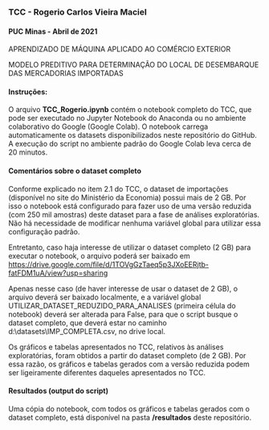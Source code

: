 ### TCC - Rogerio Carlos Vieira Maciel
#### PUC Minas - Abril de 2021
APRENDIZADO DE MÁQUINA APLICADO AO COMÉRCIO EXTERIOR

MODELO PREDITIVO PARA DETERMINAÇÃO DO LOCAL DE DESEMBARQUE DAS MERCADORIAS IMPORTADAS 

#### Instruções:
O arquivo **TCC_Rogerio.ipynb** contém o notebook completo do TCC, que pode ser executado no Jupyter Notebook do Anaconda ou no ambiente colaborativo do Google (Google Colab). O notebook carrega automaticamente os datasets disponibilizados neste repositório do GitHub. A execução do script no ambiente padrão do Google Colab leva cerca de 20 minutos.


#### Comentários sobre o dataset completo
Conforme explicado no item 2.1 do TCC, o dataset de importações (disponível no site do Ministério da Economia) possui mais de 2 GB. Por isso o notebook está configurado para fazer uso de uma versão reduzida (com 250 mil amostras) deste dataset para a fase de análises exploratórias. Não há necessidade de modificar nenhuma variável global para utilizar essa configuração padrão.


Entretanto, caso haja interesse de utilizar o dataset completo (2 GB) para executar o notebook, o arquivo poderá ser baixado em https://drive.google.com/file/d/1TOVgGzTaeq5p3JXoEERjtb-fatFDM1uA/view?usp=sharing

Apenas nesse caso (de haver interesse de usar o dataset de 2 GB), o arquivo deverá ser baixado localmente, e a variável global UTILIZAR_DATASET_REDUZIDO_PARA_ANALISES (primeira célula do notebook) deverá ser alterada para False, para que o script busque o dataset completo, que deverá estar no caminho d:\\datasets\\IMP_COMPLETA.csv, no drive local.

Os gráficos e tabelas apresentados no TCC, relativos às análises exploratórias, foram obtidos a partir do dataset completo (de 2 GB). Por essa razão, os gráficos e tabelas gerados com a versão reduzida podem ser ligeiramente diferentes daqueles apresentados no TCC.

#### Resultados (output do script)
Uma cópia do notebook, com todos os gráficos e tabelas gerados com o dataset completo, está disponível na pasta **/resultados** deste repositório.
